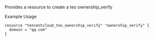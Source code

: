 Provides a resource to create a teo ownership_verify

Example Usage

```hcl
resource "tencentcloud_teo_ownership_verify" "ownership_verify" {
  domain = "qq.com"
}
```